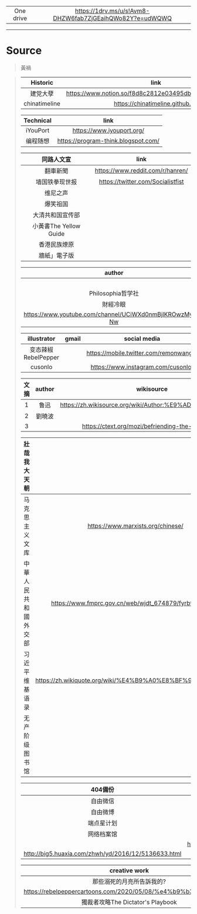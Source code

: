 |||
|:-:|:-:|
|One drive|https://1drv.ms/u/s!Avm8-DHZW6fab7ZjGEaihQWo82Y?e=udWQWQ|
***
# Source
>黃禍

> |Historic|link|github|
> |:-:|:-:|:-:|
> |建党大孽|https://www.notion.so/f8d8c2812e03495dbdc294b87bbb7ce5||
> |chinatimeline|https://chinatimeline.github.io/|https://github.com/chinatimeline/data|
>
> |Technical|link|
> |:-:|:-:|
> |iYouPort|https://www.iyouport.org/|
> |编程随想|https://program-think.blogspot.com/|
>
> |同路人文宣|link|
> |:-:|:-:|
> |翻車新聞|https://www.reddit.com/r/hanren/|
> |墙国铁拳现世报|https://twitter.com/Socialistfist|
> |维尼之声||
> |爆笑祖国||
> |大清共和国宣传部||
> |小黃書The Yellow Guide||
> |香港民族燎原|
> |牆紙」電子版|
> 
> |author|gmail|social media|
> |:-:|:-:|:-:|
> ||wuhananyuming@gmail.com||
> |Philosophia哲学社||https://twitter.com/philoso98472556|
> |財經冷眼|https://www.youtube.com/channel/UCn9_KbNANeyYREePe8YA2DA/videos|
> |https://www.youtube.com/channel/UCiWXd0nmBjlKROwzMyPV-Nw|
>
> |illustrator|gmail|social media|website|
> |:-:|:-:|:-:|:-:|
> |变态辣椒RebelPepper||https://mobile.twitter.com/remonwangxt|https://rebelpeppercartoons.com/|
> |cusonlo||https://www.instagram.com/cusonlo/|
>
> |文摘|author|wikisource|
> |:-:|:-:|:-:|
> |1|鲁迅|https://zh.wikisource.org/wiki/Author:%E9%AD%AF%E8%BF%85|
> |2|劉曉波||
> |3||https://ctext.org/mozi/befriending-the-learned/zh|
>
> |壯哉我大天朝||
> |:-:|:-:|
> |马克思主义文库|https://www.marxists.org/chinese/|
> |中華人民共和國外交部|https://www.fmprc.gov.cn/web/wjdt_674879/fyrbt_674889/|
> |习近平维基语录|https://zh.wikiquote.org/wiki/%E4%B9%A0%E8%BF%91%E5%B9%B3|
> |无产阶级图书馆||
>
> |404備份||
> |:-:|:-:|
> |自由微信|https://freewechat.com/|
> |自由微博|https://freeweibo.com/|
> |端点星计划|https://terminus2049.github.io/|
> |网络档案馆|https://archive.org/|
> ||https://www.wuhancrisis.com/about.html|
> |http://big5.huaxia.com/zhwh/yd/2016/12/5136633.html|
>
> |creative work|
> |:-:|
> |那些溺死的月亮所告訴我的?|
> |https://rebelpeppercartoons.com/2020/05/08/%e4%b9%b3%e5%8c%85/|
> |獨裁者攻略The Dictator's Playbook|
